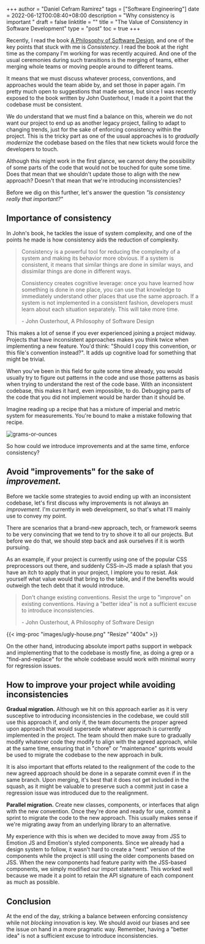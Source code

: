 +++
author = "Daniel Cefram Ramirez"
tags = ["Software Engineering"]
date = 2022-06-12T00:08:40+08:00
description = "Why consistency is important "
draft = false
linktitle = ""
title = "The Value of Consistency in Software Development"
type = "post"
toc = true
+++

Recently, I read the book [A Philosophy of Software Design](https://www.amazon.com/Philosophy-Software-Design-John-Ousterhout/dp/1732102201), and one of the key points that stuck with me is _Consistency_. I read the book at the right time as the company I'm working for was recently acquired. And one of the usual ceremonies during such transitions is the merging of teams, either merging whole teams or moving people around to different teams.

It means that we must discuss whatever process, conventions, and approaches would the team abide by, and set those in paper again. I'm pretty much open to suggestions that made sense, but since I was recently exposed to the book written by John Ousterhout, I made it a point that the codebase must be consistent.

We do understand that we must find a balance on this, wherein we do not want our project to end up as another legacy project, failing to adapt to changing trends, just for the sake of enforcing consistency within the project. This is the tricky part as one of the usual approaches is to _gradually modernize_ the codebase based on the files that new tickets would force the developers to touch.

Although this might work in the first glance, we cannot deny the possibility of some parts of the code that would not be touched for quite some time. Does that mean that we shouldn't update those to align with the new approach? Doesn't that mean that we're introducing inconsistencies?

Before we dig on this further, let's answer the question _"Is consistency really that important?"_

## Importance of consistency

In John's book, he tackles the issue of system complexity, and one of the points he made is how consistency aids the reduction of complexity.

> Consistency is a powerful tool for reducing the complexity of a system and making its behavior more obvious. If a system is consistent, it means that similar things are done in similar ways, and dissimilar things are done in different ways.
>
> Consistency creates cognitive leverage: once you have learned how something is done in one place, you can use that knowledge to immediately understand other places that use the same approach. If a system is not implemented in a consistent fashion, developers must learn about each situation separately. This will take more time.
>
> \- John Ousterhout, A Philosophy of Software Design

This makes a lot of sense if you ever experienced joining a project midway. Projects that have inconsistent approaches makes you think twice when implementing a new feature. You'd think: "Should I copy this convention, or this file's convention instead?". It adds up cognitive load for something that might be trivial.

When you've been in this field for quite some time already, you would usually try to figure out patterns in the code and use those patterns as basis when trying to understand the rest of the code base. With an inconsistent codebase, this makes it hard, even impossible, to do. Debugging parts of the code that you did not implement would be harder than it should be.

Imagine reading up a recipe that has a mixture of imperial and metric system for measurements. You're bound to make a mistake following that recipe.

![grams-or-ounces](https://firebasestorage.googleapis.com/v0/b/rmrz-blog.appspot.com/o/grams-or-ounces.png?alt=media&token=0a26084f-5dc3-4ef3-a90a-7011e86ca0bf)

So how could we introduce improvements and at the same time, enforce consistency?

## Avoid "improvements" for the sake of _improvement._

Before we tackle some strategies to avoid ending up with an inconsistent codebase, let's first discuss why improvements is not always an _improvement_. I'm currently in web development, so that's what I'll mainly use to convey my point.

There are scenarios that a brand-new approach, tech, or framework seems to be very convincing that we tend to try to shove it to all our projects. But before we do that, we should step back and ask ourselves if it is worth pursuing.

As an example, if your project is currently using one of the popular CSS preprocessors out there, and suddenly CSS-in-JS made a splash that you have an itch to apply that in your project, I implore you to resist. Ask yourself what value would that bring to the table, and if the benefits would outweigh the tech debt that it would introduce.

> Don't change existing conventions. Resist the urge to "improve" on existing conventions. Having a "better idea" is not a sufficient excuse to introduce inconsistencies.
>
> \- John Ousterhout, A Philosophy of Software Design

{{< img-proc "images/ugly-house.png" "Resize" "400x" >}}

On the other hand, introducing absolute import paths support in webpack and implementing that to the codebase is mostly fine, as doing a grep or a "find-and-replace" for the whole codebase would work with minimal worry for regression issues.

## How to improve your project while avoiding inconsistencies

**Gradual migration.** Although we hit on this approach earlier as it is very susceptive to introducing inconsistencies in the codebase, we could still use this approach if, and only if, the team documents the proper agreed upon approach that would supersede whatever approach is currently implemented in the project. The team should then make sure to gradually modify whatever code they modify to align with the agreed approach, while at the same time, ensuring that in "chore" or "maintenance" sprints would be used to migrate the codebase to the new approach in bulk.

It is also important that efforts related to the realignment of the code to the new agreed approach should be done in a separate commit even if in the same branch. Upon merging, it's best that it does not get included in the squash, as it might be valuable to preserve such a commit just in case a regression issue was introduced due to the realignment.

**Parallel migration.** Create new classes, components, or interfaces that align with the new convention. Once they're done and ready for use, commit a sprint to migrate the code to the new approach. This usually makes sense if we're migrating away from an underlying library to an alternative.

My experience with this is when we decided to move away from JSS to Emotion JS and Emotion's styled components. Since we already had a design system to follow, it wasn't hard to create a "next" version of the components while the project is still using the older components based on JSS. When the new components had feature parity with the JSS-based components, we simply modified our import statements. This worked well because we made it a point to retain the API signature of each component as much as possible.

## Conclusion

At the end of the day, striking a balance between enforcing consistency while not _blocking_ innovation is key. We should avoid our biases and see the issue on hand in a more pragmatic way. Remember, having a "better idea" is not a sufficient excuse to introduce inconsistencies.
